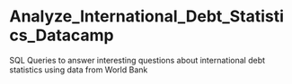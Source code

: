 # Analyze_International_Debt_Statistics_Datacamp
SQL Queries to answer interesting questions about international debt statistics using data from World Bank
